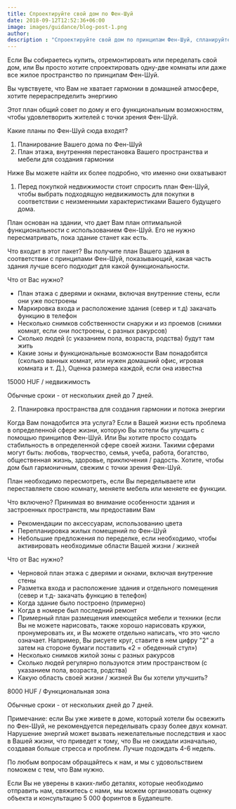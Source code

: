 ```yaml
---
title: Спроектируйте свой дом по Фен-Шуй
date: 2018-09-12T12:52:36+06:00
image: images/guidance/blog-post-1.png
author: 
description : "Спроектируйте свой дом по принципам Фен-Шуй, спланируйте дом по Фен-Шуй"
---
```


Если Вы собираетесь купить, отремонтировать или переделать свой дом,
или Вы просто хотите спроектировать одну-две комнаты или даже все жилое пространство по принципам Фен-Шуй.

Вы чувствуете, что Вам не хватает гармонии в домашней атмосфере, хотите перераспределить энергиию

Этот план общий совет по дому и его функциональным возможностям, чтобы удовлетворить жителей с точки зрения Фен-Шуй.

Какие планы по Фен-Шуй сюда входят?
1. Планирование Вашего дома по Фен-Шуй
2. План этажа, внутренняя перестановка Вашего пространства и мебели для создания гармонии

Ниже Вы можете найти их более подробно, что именно они охватывают

1. Перед покупкой недвижимости стоит спросить план Фен-Шуй, чтобы выбрать подходящую недвижимость для покупки в соответствии с неизменными характеристиками Вашего будущего дома.

План основан на здании, что дает Вам план оптимальной функциональности с использованием Фен-Шуй. Его не нужно пересматривать, пока здание станет как есть.

Что входит в этот пакет?
Вы получите план Вашего здания в соответствии с принципами Фен-Шуй, показывающий, какая часть здания лучше всего подходит для какой функциональности.

Что от Вас нужно?
- План этажа с дверями и окнами, включая внутренние стены, если они уже построены
- Маркировка входа и расположение здания (север и т.д) закачать функцию в телефон
- Несколько снимков собственности снаружи и из проемов (снимки комнат, если они построены, с разных ракурсов)
- Сколько людей (с указанием пола, возраста, родства) будут там жить
- Какие зоны и функциональные возможности Вам понадобятся (сколько ванных комнат, или нужен домашний офис, игровая комната и т. Д.), Оценка размера каждой, если она известна

15000 HUF / недвижимость

Обычные сроки - от нескольких дней до 7 дней.

2. Планировка пространства для создания гармонии и потока энергии

Когда Вам понадобится эта услуга?
Если в Вашей жизни есть проблема в определенной сфере жизни, которую Вы хотели бы улучшить с помощью принципов Фен-Шуй.
Или Вы хотите просто создать стабильность в определенной сфере своей жизни. Такими сферами могут быть: любовь, творчество, семья, учеба, работа, богатство, общественная жизнь, здоровье, приключения / радость.
Хотите, чтобы дом был гармоничным, свежим с точки зрения Фен-Шуй.

План необходимо пересмотреть, если Вы переделываете или переставляете свою комнату, меняете мебель или меняете ее функции.

Что включено?
Принимая во внимание особенности здания и застроенных пространств, мы предоставим Вам
- Рекомендации по аксессуарам, использованию цвета
- Перепланировка жилых помещений по Фен-Шуй
- Небольшие предложения по переделке, если необходимо, чтобы активировать необходимые области Вашей жизни / жизней

Что от Вас нужно?
- Черновой план этажа с дверями и окнами, включая внутренние стены
- Разметка входа и расположение здания и отдельного помещения (север и т.д- закачать функцию в телефон)
- Когда здание было построено (примерно)
- Когда в номере был последний ремонт
- Примерный план размещения имеющейся мебели и техники (если Вы не можете нарисовать, также хорошо нарисовать кружки, пронумеровать их, и Вы можете отдельно написать, что это число означает. Например, Вы рисуете круг, ставите в нем цифру "2" а затем на стороне бумаги поставить «2 = обеденный стул»)
- Несколько снимков жилой зоны с разных ракурсов
- Сколько людей регулярно пользуются этим пространством (с указанием пола, возраста, родства)
- Какую область своей жизни / жизней Вы бы хотели улучшить?

8000 HUF / Функциональная зона

Обычные сроки - от нескольких дней до 7 дней.

Примечание: если Вы уже живете в доме, который хотели бы освежить по Фен-Шуй, не рекомендуется переделывать сразу более двух комнат. Нарушение энергий может вызвать нежелательные последствия и хаос в Вашей жизни, что приведет к тому, что Вы не ожидали изначально, создавая больше стресса и проблем.
Лучше подождать 4-6 недель.


По любым вопросам обращайтесь к нам, и мы с удовольствием поможем с тем, что Вам нужно.

Если Вы не уверены в каких-либо деталях, которые необходимо отправить нам, свяжитесь с нами, мы можем организовать оценку объекта и консультацию 5 000 форинтов в Будапеште.